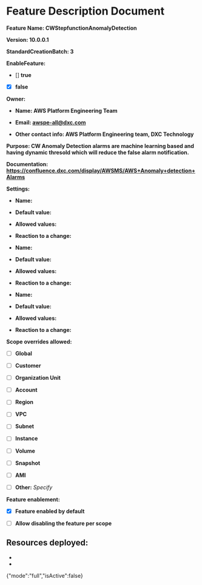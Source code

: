 # Feature Description Document

**Feature Name: CWStepfunctionAnomalyDetection**

**Version: 10.0.0.1**

**StandardCreationBatch: 3**

**EnableFeature:**

- [] **true**

- [X] **false**

**Owner:**

- **Name: AWS Platform Engineering Team**

- **Email: awspe-all@dxc.com**

- **Other contact info: AWS Platform Engineering team, DXC Technology** 

**Purpose: CW Anomaly Detection alarms are machine learning based and having dynamic thresold which will reduce the false alarm notification.** 

**Documentation: https://confluence.dxc.com/display/AWSMS/AWS+Anomaly+detection+Alarms** 

**Settings:**

  - **Name:**

  - **Default value:**

  - **Allowed values:**

  - **Reaction to a change:**


  - **Name:**

  - **Default value:**

  - **Allowed values:**

  - **Reaction to a change:**


  - **Name:**

  - **Default value:**

  - **Allowed values:**

  - **Reaction to a change:**

**Scope overrides allowed:** 

- [ ] **Global**

- [ ] **Customer**

- [ ] **Organization Unit**

- [ ] **Account**

- [ ] **Region**

- [ ] **VPC**

- [ ] **Subnet**

- [ ] **Instance**

- [ ] **Volume**

- [ ] **Snapshot**

- [ ] **AMI**

- [ ] **Other:** *Specify*

**Feature enablement:**

- [X] **Feature enabled by default**

- [ ] **Allow disabling the feature per scope**

**Resources deployed:**
-
-
- 
{"mode":"full","isActive":false}
